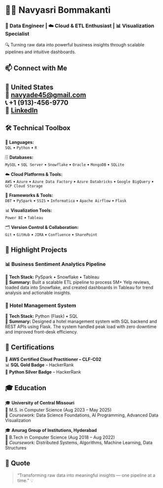 

# 👩‍💻 Navyasri Bommakanti

### 🚀 Data Engineer | ☁️ Cloud & ETL Enthusiast | 📊 Visualization Specialist

🔍 Turning raw data into powerful business insights through scalable pipelines and intuitive dashboards.

## 📫 Connect with Me

📍 United States  
📧 [navyade45@gmail.com](mailto:navyade45@gmail.com)  
📞 +1 (913)-456-9770  
🔗 [LinkedIn](http://www.linkedin.com/in/navyasri-bommakanti-5249b81aa)  
---
## 🛠️ Technical Toolbox

🧠 **Languages:**  
`SQL` • `Python` • `R`

🗄️ **Databases:**  
`MySQL` • `SQL Server` • `Snowflake` • `Oracle` • `MongoDB` • `SQLite`

☁️ **Cloud Platforms & Tools:**  
`AWS` • `Azure` • `Azure Data Factory` • `Azure Databricks` • `Google BigQuery` • `GCP Cloud Storage`

🔧 **Frameworks & Tools:**  
`DBT` • `PySpark` • `SSIS` • `Informatica` • `Apache Airflow` • `Flask`

📊 **Visualization Tools:**  
`Power BI` • `Tableau`

🗂️ **Version Control & Collaboration:**  
`Git` • `GitHub` • `JIRA` • `Confluence` • `SharePoint`


## 📁 Highlight Projects

### 📊 Business Sentiment Analytics Pipeline
🔹 **Tech Stack:** PySpark • Snowflake • Tableau  
🔹 **Summary:** Built a scalable ETL pipeline to process 5M+ Yelp reviews, loaded data into Snowflake, and created dashboards in Tableau for trend analysis and actionable insights.

### 🏨 Hotel Management System
🔹 **Tech Stack:** Python (Flask) • SQL  
🔹 **Summary:** Designed a hotel management system with SQL backend and REST APIs using Flask. The system handled peak load with zero downtime and improved front-desk efficiency.


## 📜 Certifications

🏅 **AWS Certified Cloud Practitioner – CLF-C02**  
📊 **SQL Gold Badge** – HackerRank  
🐍 **Python Silver Badge** – HackerRank  


## 🎓 Education

🎓 **University of Central Missouri**  
📍 M.S. in Computer Science (Aug 2023 – May 2025)  
📘 *Coursework:* Data Science Foundations, AI Programming, Advanced Data Visualization

🎓 **Anurag Group of Institutions, Hyderabad**  
📍 B.Tech in Computer Science (Aug 2018 – Aug 2022)  
📘 *Coursework:* Distributed Systems, Algorithms, Machine Learning, Data Structures


## 🌟 Quote

> “Transforming raw data into meaningful insights — one pipeline at a time.” 💡

